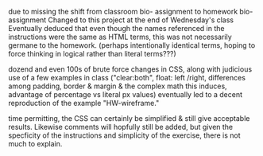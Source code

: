 

due to missing the shift from classroom bio- assignment to homework bio-assignment
Changed to this project at the end of Wednesday's class
Eventually deduced that even though the names referenced in the instructions were the same as HTML terms, this was not 
necessarily germane to the homework. (perhaps intentionally identical terms, hoping to force thinking in logical 
rather than literal terms???)

dozend and even 100s of brute force changes in CSS, along with judicious use of a few examples in class ("clear:both", float: left /right, 
differences among padding, border & margin & the complex math this induces, advantage of percentage vs literal px values)
eventually led to a decent reproduction of the example "HW-wireframe."

time permitting, the CSS can certainly be simplified & still give acceptable results.  Likewise comments will hopfully still be added, 
but given the specficity of the instructions and simplicity of the exercise, there is not much to explain.
